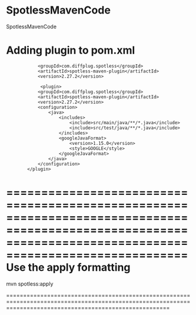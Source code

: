# SpotlessMavenCode
SpotlessMavenCode

Adding plugin to pom.xml
======================================================================================================================================================
                <groupId>com.diffplug.spotless</groupId>
                <artifactId>spotless-maven-plugin</artifactId>
                <version>2.27.2</version>
                
                 <plugin>
                <groupId>com.diffplug.spotless</groupId>
                <artifactId>spotless-maven-plugin</artifactId>
                <version>2.27.2</version>
                <configuration>
                    <java>
                        <includes>
                            <include>src/main/java/**/*.java</include>
                            <include>src/test/java/**/*.java</include>
                        </includes>
                        <googleJavaFormat>
                            <version>1.15.0</version>
                            <style>GOOGLE</style>
                        </googleJavaFormat>
                    </java>
                </configuration>
            </plugin>
============================================================================================================================================================
Use the apply formatting 
============================================================================================================================================================

mvn spotless:apply

============================================================================================================================================================


